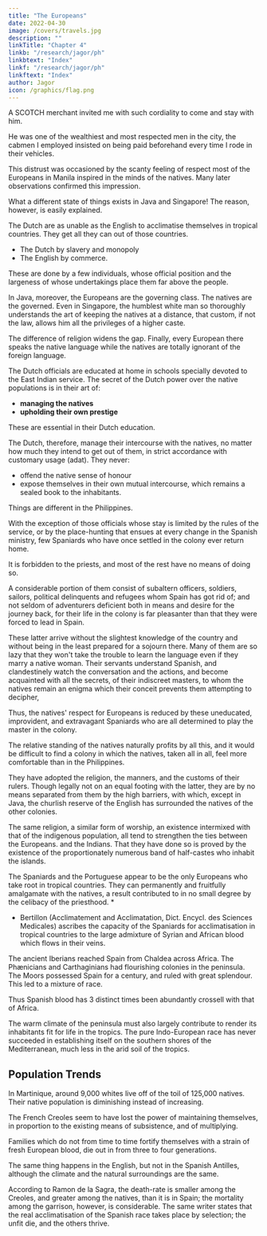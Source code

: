 ```yaml
---
title: "The Europeans"
date: 2022-04-30
image: /covers/travels.jpg
description: ""
linkTitle: "Chapter 4"
linkb: "/research/jagor/ph"
linkbtext: "Index"
linkf: "/research/jagor/ph"
linkftext: "Index"
author: Jagor
icon: /graphics/flag.png
---
```



<!-- COMPARATIVE POBITION OF EUROPEANS AND NATIVES IN ENGLISH, DUTCH, AND SPANISH COLONIES. -INFLUENCE OF SPANISH COLONIAL POLICY ON THE MANNERS AND CUSTOMS OF THE NATIVES.—THE COMFORTS OF PHILIPPINE LIFE.—COCOAPALM TREES, BAMBOOS. -->

A SCOTCH merchant <!-- to whom I brought a letter of introduction --> invited me with such cordiality to come and stay with him.<!-- , that I found myself unable to refuse. While thus living under the roof and protection of --> 

He was one of the wealthiest and most respected men in the city, the cabmen I employed insisted on being paid beforehand every time I rode in their vehicles. 

This distrust was occasioned by the scanty feeling of respect most of the Europeans in Manila inspired in the minds of the natives. Many later observations confirmed this impression. 

What a different state of things exists in Java and Singapore! The reason, however, is easily explained.

The Dutch are as unable as the English to acclimatise themselves in tropical countries. They get all they can out of those countries. <!--  in which they are only temporary sojourners, the former --> 
- The Dutch by slavery and monopoly
- The English by commerce. 

These are done by a <!-- In both cases, however, the end is accomplished by comparatively --> few individuals, whose official position and the largeness of whose undertakings place them far above the people. 

In Java, moreover, the Europeans are the governing class. The natives are the governed. Even in Singapore, the humblest white man so thoroughly understands the art of keeping the natives at a distance, that custom, if not the law, allows him all the privileges of a higher caste. 

The difference of religion widens the gap. Finally, every European there speaks the native language while the natives are totally ignorant of the foreign language.

The Dutch officials are educated at home in schools specially devoted to the East Indian service.  The secret of the Dutch power over the native populations is in their art of:
- **managing the natives**
- **upholding their own prestige**

These are essential in their Dutch education. 

The Dutch, therefore, manage their intercourse with the natives, no matter how much they intend to get out of them, in strict accordance with customary usage (adat). They never:
- offend the native sense of honour
- expose themselves in their own mutual intercourse, which remains a sealed book to the inhabitants.

Things are different in the Philippines. 

With the exception of those officials whose stay is limited by the rules of the service, or by the place-hunting that ensues at every change in the Spanish ministry, few Spaniards who have once settled in the colony ever return home. 

It is forbidden to the priests, and most of the rest have no means of doing so. 

A considerable portion of them consist of subaltern officers, soldiers, sailors, political delinquents and refugees whom Spain has got rid of; and not seldom of adventurers deficient both in means and desire for the journey back, for their life in the colony is far pleasanter than that they were forced to lead in Spain.

These latter arrive without the slightest knowledge of the country and without being in the least prepared for a sojourn there. Many of them are so lazy that they won't take the trouble to learn the language even if they marry a native woman. Their servants understand Spanish, and clandestinely watch the conversation and the actions, and become acquainted with all the secrets, of their indiscreet masters, to whom the natives remain an enigma which their conceit prevents them attempting to decipher,

Thus, the natives' respect for Europeans is reduced by these uneducated, improvident, and extravagant Spaniards who <!-- , no matter what may have been their position at home,  -->are all determined to play the master in the colony. 

The relative standing of the natives naturally profits by all this, and it would be difficult to find a colony in which the natives, taken all in all, feel more comfortable than in the Philippines. 

They have adopted the religion, the manners, and the customs of their rulers. Though legally not on an equal footing with the latter, they are by no means separated from them by the high barriers, with which, except in Java, the churlish reserve of the English has surrounded the natives of the other colonies.

The same religion, a similar form of worship, an existence intermixed with that of the indigenous population, all tend to strengthen the ties between the Europeans. and the Indians. That they have done so is proved by the existence of the proportionately numerous band of half-castes who inhabit the islands.

The Spaniards and the Portuguese appear to be the only Europeans who take root in tropical countries. They can permanently and fruitfully amalgamate with the natives, a result contributed to in no small degree by the celibacy of the priesthood. *

* Bertillon (Acclimatement and Acclimatation, Dict. Encycl. des Sciences Medicales) ascribes the capacity of the Spaniards for acclimatisation in tropical countries to the large admixture of Syrian and African blood which flows in their veins. 

The ancient Iberians reached Spain from Chaldea across Africa. The Phænicians and Carthaginians had flourishing colonies in the peninsula. The Moors possessed Spain for a century, and ruled with great splendour. This led to a mixture of race. 

Thus Spanish blood has 3 distinct times been abundantly crossell with that of Africa. 

The warm climate of the peninsula must also largely contribute to render its inhabitants fit for life in the tropics. The pure Indo-European race has never succeeded in establishing itself on the southern shores of the Mediterranean, much less in the arid soil of the tropics.


## Population Trends

In Martinique, around 9,000 whites live off of the toil of 125,000 natives. Their native population is diminishing instead of increasing. 

The French Creoles seem to have lost the power of maintaining themselves, in proportion to the existing means of subsistence, and of multiplying.

Families which do not from time to time fortify themselves with a strain of fresh European blood, die out in from three to four generations. 

The same thing happens in the English, but not in the Spanish Antilles, although the climate and the natural surroundings are the same. 

According to Ramon de la Sagra, the death-rate is smaller among the Creoles, and greater among the natives, than it is in Spain; the mortality among the garrison, however, is considerable. The same writer states that the real acclimatisation of the Spanish race takes place by selection; the unfit die, and the others thrive.

